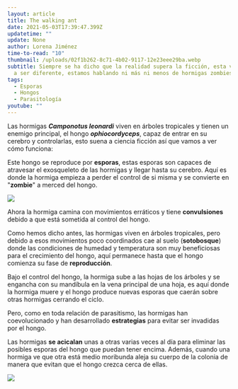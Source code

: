 ```yaml
---
layout: article
title: The walking ant
date: 2021-05-03T17:39:47.399Z
updatetime: ""
update: None
author: Lorena Jiménez
time-to-read: "10"
thumbnail: /uploads/02f1b262-8c71-4b02-9117-12e23eee29ba.webp
subtitle: Siempre se ha dicho que la realidad supera la ficción, esta vez no iba
  a ser diferente, estamos hablando ni más ni menos de hormigas zombies.
tags:
  - Esporas
  - Hongos
  - Parasitología
youtube: ""
---
```

Las hormigas ***Camponotus leonardi*** viven en árboles tropicales y tienen un enemigo principal, el hongo ***ophiocordyceps***, capaz de entrar en su cerebro y controlarlas, esto suena a ciencia ficción así que vamos a ver cómo funciona: 

Este hongo se reproduce por **esporas**, estas esporas son capaces de atravesar el exosqueleto de las hormigas y llegar hasta su cerebro. Aquí es donde la hormiga empieza a perder el control de si misma y se convierte en "**zombie**" a merced del hongo. 

![](https://media.giphy.com/media/dycogNFc1kMLnOmtkc/giphy.gif)

Ahora la hormiga camina con movimientos erráticos y tiene **convulsiones** debido a que está sometida al control del hongo. 

Como hemos dicho antes, las hormigas viven en árboles tropicales, pero debido a esos movimientos poco coordinados cae al suelo (**sotobosque**) donde las condiciones de humedad y temperatura son muy beneficiosas para el crecimiento del hongo, aquí permanece hasta que el hongo comienza su fase de **reproducción**. 

Bajo el control del hongo, la hormiga sube a las hojas de los árboles y se engancha con su mandíbula en la vena principal de una hoja, es aquí donde la hormiga muere y el hongo produce nuevas esporas que caerán sobre otras hormigas cerrando el ciclo.

Pero, como en toda relación de parasitismo, las hormigas han coevolucionado y han desarrollado **estrategias** para evitar ser invadidas por el hongo. 

Las hormigas **se acicalan** unas a otras varias veces al día para eliminar las posibles esporas del hongo que puedan tener encima. Además, cuando una hormiga ve que otra está medio moribunda aleja su cuerpo de la colonia de manera que evitan que el hongo crezca cerca de ellas. 

![](https://media.giphy.com/media/Hc8PMCBjo9BXa/giphy.gif)